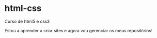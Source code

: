 # html-css
 Curso de html5 e css3

Estou a aprender a criar sites e agora vou gerenciar os meus repositórios!
